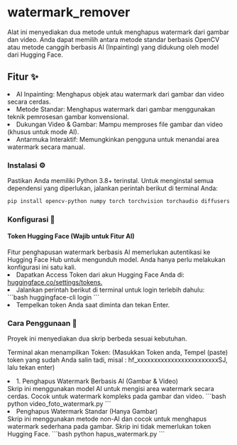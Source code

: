 # watermark_remover
Alat ini menyediakan dua metode untuk menghapus watermark dari gambar dan video. Anda dapat memilih antara metode standar berbasis OpenCV atau metode canggih berbasis AI (Inpainting) yang didukung oleh model dari Hugging Face.

## Fitur ✨
<li>AI Inpainting: Menghapus objek atau watermark dari gambar dan video secara cerdas.</li>

<li>Metode Standar: Menghapus watermark dari gambar menggunakan teknik pemrosesan gambar konvensional.</li>

<li>Dukungan Video & Gambar: Mampu memproses file gambar dan video (khusus untuk mode AI).</li>

<li>Antarmuka Interaktif: Memungkinkan pengguna untuk menandai area watermark secara manual.</li>

### Instalasi ⚙️

Pastikan Anda memiliki Python 3.8+ terinstal. Untuk menginstal semua dependensi yang diperlukan, jalankan perintah berikut di terminal Anda:

```bash
pip install opencv-python numpy torch torchvision torchaudio diffusers transformers accelerate pillow
```
### Konfigurasi 🔑
<h4>Token Hugging Face (Wajib untuk Fitur AI)</h4>
Fitur penghapusan watermark berbasis AI memerlukan autentikasi ke Hugging Face Hub untuk mengunduh model. Anda hanya perlu melakukan konfigurasi ini satu kali.
<li>Dapatkan Access Token dari akun Hugging Face Anda di: <a href>huggingface.co/settings/tokens.</a></li>
<li>Jalankan perintah berikut di terminal untuk login terlebih dahulu:</li>
```bash
huggingface-cli login
```
<li>Tempelkan token Anda saat diminta dan tekan Enter.</li>

### Cara Penggunaan 🚀
Proyek ini menyediakan dua skrip berbeda sesuai kebutuhan.

Terminal akan menampilkan Token: (Masukkan Token anda, Tempel (paste) token yang sudah Anda salin tadi, misal : hf_xxxxxxxxxxxxxxxxxxxxxxxxSJ, lalu tekan enter)

<li>1. Penghapus Watermark Berbasis AI (Gambar & Video)</li>
Skrip ini menggunakan model AI untuk mengisi area watermark secara cerdas. Cocok untuk watermark kompleks pada gambar dan video.
```bash
python video_foto_watermark.py
```

<li>Penghapus Watermark Standar (Hanya Gambar)</li>
Skrip ini menggunakan metode non-AI dan cocok untuk menghapus watermark sederhana pada gambar. Skrip ini tidak memerlukan token Hugging Face.
```bash
python hapus_watermark.py
```
